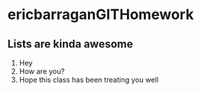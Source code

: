 # ericbarraganGITHomework

## Lists are kinda awesome
1. Hey
2. How are you?
3. Hope this class has been treating you well
